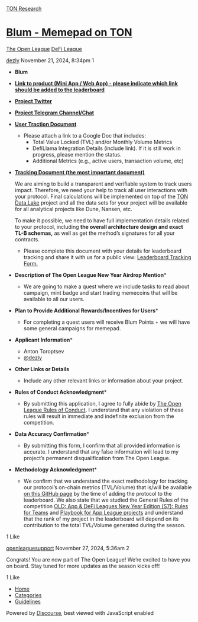 [TON Research](/)

# [Blum - Memepad on TON](/t/blum-memepad-on-ton/39988)

[The Open League](/c/the-open-league/defi-battle/63)  [DeFi League](/c/the-open-league/defi-battle/63) 

    

[dezly](https://tonresear.ch/u/dezly)  November 21, 2024, 8:34pm  1

*   **Blum**
    
*   **[Link to product (Mini App / Web App) - please indicate which link should be added to the leaderboard](https://t.me/blum/app?startapp=memepad)**
    
*   **[Project Twitter](https://x.com/blumcrypto)**
    
*   **[Project Telegram Channel/Chat](https://t.me/blumcrypto_memepad)**
    
*   **[User Traction Document](https://docs.google.com/document/d/1QbAvti4KMU-dEQFkW3NgiMejlTvZg35IuyoPVVo_2-A/edit?tab=t.0)**
    
    *   Please attach a link to a Google Doc that includes:
        *   Total Value Locked (TVL) and/or Monthly Volume Metrics
        *   DefiLlama Integration Details (include link). If it is still work in progress, please mention the status.
        *   Additional Metrics (e.g., active users, transaction volume, etc)
*   **[Tracking Document (the most important document)](https://docs.google.com/document/d/1SlPVtsg7LTguTZkVvYfgYbz6ZEpmF2Rv5Q82yZUX9xo/edit?tab=t.0)**
    
    We are aiming to build a transparent and verifiable system to track users impact. Therefore, we need your help to track all user interactions with your protocol. Final calculations will be implemented on top of the [TON Data Lake](https://github.com/re-doubt/ton-etl) project and all the data sets for your project will be available for all analytical projects like Dune, Nansen, etc.
    
    To make it possible, we need to have full implementation details related to your protocol, including **the overall architecture design and exact TL-B schemas,** as well as get the method’s signatures for all your contracts.
    
    *   Please complete this document with your details for leaderboard tracking and share it with us for a public view: [Leaderboard Tracking Form.](https://docs.google.com/document/d/1plsR_IZzIndrA1SEVGktxhp-MpajolY68SqyD6CI8qE/edit?usp=sharing)
*   **Description of The Open League New Year Airdrop Mention**\*
    
    *   We are going to make a quest where we include tasks to read about campaign, mint badge and start trading memecoins that will be available to all our users.
*   **Plan to Provide Additional Rewards/Incentives for Users**\*
    
    *   For completing a quest users will receive Blum Points + we will have some general campaigns for memepad.
*   **Applicant Information**\*
    
    *   Anton Toroptsev
    *   [@dezly](/u/dezly)
*   **Other Links or Details**
    
    *   Include any other relevant links or information about your project.
*   **Rules of Conduct Acknowledgment**\*
    
    *   By submitting this application, I agree to fully abide by [The Open League Rules of Conduct](https://www.notion.so/04f4a0fedf1a401687075f5efd83de68?pvs=21). I understand that any violation of these rules will result in immediate and indefinite exclusion from the competition.
*   **Data Accuracy Confirmation**\*
    
    *   By submitting this form, I confirm that all provided information is accurate. I understand that any false information will lead to my project’s permanent disqualification from The Open League.
*   **Methodology Acknowledgment**\*
    
    *   We confirm that we understand the exact methodology for tracking our protocol’s on-chain metrics (TVL/Volume) that is/will be available [on this GitHub page](https://github.com/ton-society/the-open-league/blob/main/seasons/S6_defi_scores.md#s6-defi-users-scores) by the time of adding the protocol to the leaderboard. We also state that we studied the General Rules of the competition [OLD: App & DeFi Leagues New Year Edition (S7): Rules for Teams](https://www.notion.so/OLD-App-DeFi-Leagues-New-Year-Edition-S7-Rules-for-Teams-1375274bd2cf8040b3b1c666dca57fee?pvs=21) and [Playbook for App League projects](https://www.notion.so/1375274bd2cf807ba442d1ba5ac2d7c9?pvs=21) and understand that the rank of my project in the leaderboard will depend on its contribution to the total TVL/Volume generated during the season.

  1 Like

[openleaguesupport](https://tonresear.ch/u/openleaguesupport) November 27, 2024, 5:36am  2

Congrats! You are now part of The Open League! We’re excited to have you on board. Stay tuned for more updates as the season kicks off!

  1 Like

*   [Home](/)
*   [Categories](/categories)
*   [Guidelines](/guidelines)

Powered by [Discourse](https://www.discourse.org), best viewed with JavaScript enabled